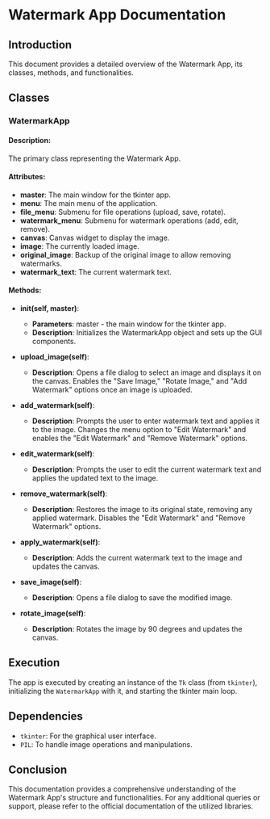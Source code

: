 # Watermark App Documentation

## Introduction

This document provides a detailed overview of the Watermark App, its classes, methods, and functionalities.

## Classes

### WatermarkApp

#### Description:

The primary class representing the Watermark App.

#### Attributes:

- **master**: The main window for the tkinter app.
- **menu**: The main menu of the application.
- **file_menu**: Submenu for file operations (upload, save, rotate).
- **watermark_menu**: Submenu for watermark operations (add, edit, remove).
- **canvas**: Canvas widget to display the image.
- **image**: The currently loaded image.
- **original_image**: Backup of the original image to allow removing watermarks.
- **watermark_text**: The current watermark text.

#### Methods:

- **__init__(self, master)**:
  - **Parameters**: master - the main window for the tkinter app.
  - **Description**: Initializes the WatermarkApp object and sets up the GUI components.

- **upload_image(self)**:
  - **Description**: Opens a file dialog to select an image and displays it on the canvas. Enables the "Save Image," "Rotate Image," and "Add Watermark" options once an image is uploaded.

- **add_watermark(self)**:
  - **Description**: Prompts the user to enter watermark text and applies it to the image. Changes the menu option to "Edit Watermark" and enables the "Edit Watermark" and "Remove Watermark" options.

- **edit_watermark(self)**:
  - **Description**: Prompts the user to edit the current watermark text and applies the updated text to the image.

- **remove_watermark(self)**:
  - **Description**: Restores the image to its original state, removing any applied watermark. Disables the "Edit Watermark" and "Remove Watermark" options.

- **apply_watermark(self)**:
  - **Description**: Adds the current watermark text to the image and updates the canvas.

- **save_image(self)**:
  - **Description**: Opens a file dialog to save the modified image.

- **rotate_image(self)**:
  - **Description**: Rotates the image by 90 degrees and updates the canvas.

## Execution

The app is executed by creating an instance of the `Tk` class (from `tkinter`), initializing the `WatermarkApp` with it, and starting the tkinter main loop.

## Dependencies

- `tkinter`: For the graphical user interface.
- `PIL`: To handle image operations and manipulations.

## Conclusion

This documentation provides a comprehensive understanding of the Watermark App's structure and functionalities. For any additional queries or support, please refer to the official documentation of the utilized libraries.

